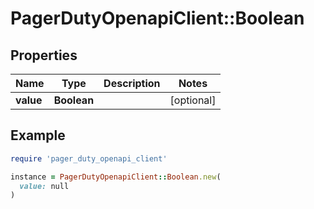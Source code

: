 # PagerDutyOpenapiClient::Boolean

## Properties

| Name | Type | Description | Notes |
| ---- | ---- | ----------- | ----- |
| **value** | **Boolean** |  | [optional] |

## Example

```ruby
require 'pager_duty_openapi_client'

instance = PagerDutyOpenapiClient::Boolean.new(
  value: null
)
```

